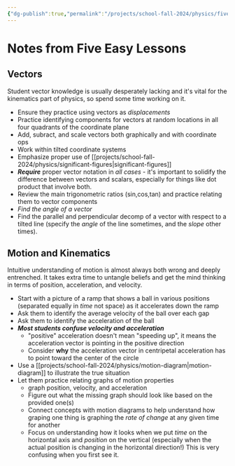 ```yaml
---
{"dg-publish":true,"permalink":"/projects/school-fall-2024/physics/five-easy-lessons-notes/"}
---
```



# Notes from Five Easy Lessons

## Vectors

Student vector knowledge is usually desperately lacking and it's vital for the kinematics part of physics, so spend some time working on it.

- Ensure they practice using vectors as *displacements*
- Practice identifying components for vectors at random locations in all four quadrants of the coordinate plane
- Add, subract, and scale vectors both graphically and with coordinate ops
- Work within tilted coordinate systems
- Emphasize proper use of [[projects/school-fall-2024/physics/significant-figures\|significant-figures]]
- ***Require*** proper vector notation in *all cases* - it's important to solidify the difference between vectors and scalars, especially for things like dot product that involve both.
- Review the main trigonometric ratios (sin,cos,tan) and practice relating them to vector components
- *Find the angle of a vector*
- Find the parallel and perpendicular decomp of a vector with respect to a tilted line (specify the *angle* of the line sometimes, and the *slope* other times).

## Motion and Kinematics

Intuitive understanding of motion is almost always both wrong and deeply entrenched. It takes extra time to untangle beliefs and get the mind thinking in terms of position, acceleration, and velocity.

- Start with a picture of a ramp that shows a ball in various positions (separated equally in *time* not space) as it accelerates down the ramp
- Ask them to identify the average velocity of the ball over each gap
- Ask them to identify the acceleration of the ball
- ***Most students confuse velocity and acceleration***
    - "positive" acceleration doesn't mean "speeding up", it means the acceleration vector is pointing in the positive direction
    - Consider **why** the acceleration vector in centripetal acceleration has to point toward the center of the circle
- Use a [[projects/school-fall-2024/physics/motion-diagram\|motion-diagram]] to illustrate the true situation
- Let them practice relating graphs of motion properties 
    - graph position, velocity, and acceleration
    - Figure out what the missing graph should look like based on the provided one(s)
    - Connect concepts with motion diagrams to help understand how graping one thing is graphing the *rate of change* at any given time for another
    - Focus on understanding how it looks when we put *time* on the horizontal axis and *position* on the vertical (especially when the actual position is changing in the horizontal direction!) This is very confusing when you first see it.
